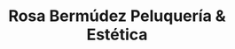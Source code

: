 ---
title: "Rosa Bermúdez Peluquería & Estética"
url: /cartagena/rosa-bermudez-peluqueria-y-estetica/
shop: cosméticos
---